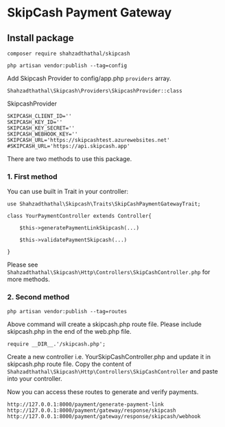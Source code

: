 # SkipCash Payment Gateway

## Install package

`composer require shahzadthathal/skipcash`

`php artisan vendor:publish --tag=config`

Add Skipcash Provider to config/app.php `providers` array.

`Shahzadthathal\Skipcash\Providers\SkipcashProvider::class`


SkipcashProvider

```
SKIPCASH_CLIENT_ID=''
SKIPCASH_KEY_ID=''
SKIPCASH_KEY_SECRET=''
SKIPCASH_WEBHOOK_KEY=''
SKIPCASH_URL='https://skipcashtest.azurewebsites.net'
#SKIPCASH_URL='https://api.skipcash.app'
```

There are two methods to use this package.

### 1. First method

You can use built in Trait in your controller:

```
use Shahzadthathal\Skipcash\Traits\SkipCashPaymentGatewayTrait;

class YourPaymentController extends Controller{

    $this->generatePaymentLinkSkipcash(...)

    $this->validatePaymentSkipcash(...)

}
```
Please see `Shahzadthathal\Skipcash\Http\Controllers\SkipCashController.php` for more methods.

### 2. Second method

`php artisan vendor:publish --tag=routes`

Above command will create a skipcash.php route file.
Please include skipcash.php in the end of the web.php file.

`require __DIR__.'/skipcash.php';`


Create a new controller i.e. YourSkipCashController.php and update it in skipcash.php route file. Copy the content of `Shahzadthathal\Skipcash\Http\Controllers\SkipCashController` and paste into your controller.

Now you can access these routes to generate and verify payments.

```
http://127.0.0.1:8000/payment/generate-payment-link
http://127.0.0.1:8000/payment/gateway/response/skipcash
http://127.0.0.1:8000/payment/gateway/response/skipcash/webhook
```

